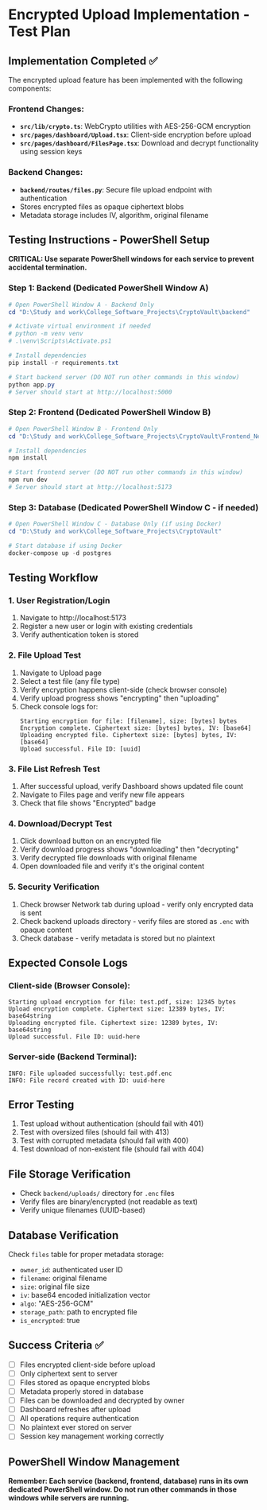# Encrypted Upload Implementation - Test Plan

## Implementation Completed ✅

The encrypted upload feature has been implemented with the following components:

### Frontend Changes:
- **`src/lib/crypto.ts`**: WebCrypto utilities with AES-256-GCM encryption
- **`src/pages/dashboard/Upload.tsx`**: Client-side encryption before upload
- **`src/pages/dashboard/FilesPage.tsx`**: Download and decrypt functionality using session keys

### Backend Changes:
- **`backend/routes/files.py`**: Secure file upload endpoint with authentication
- Stores encrypted files as opaque ciphertext blobs
- Metadata storage includes IV, algorithm, original filename

## Testing Instructions - PowerShell Setup

**CRITICAL: Use separate PowerShell windows for each service to prevent accidental termination.**

### Step 1: Backend (Dedicated PowerShell Window A)
```powershell
# Open PowerShell Window A - Backend Only
cd "D:\Study and work\College_Software_Projects\CryptoVault\backend"

# Activate virtual environment if needed
# python -m venv venv
# .\venv\Scripts\Activate.ps1

# Install dependencies
pip install -r requirements.txt

# Start backend server (DO NOT run other commands in this window)
python app.py
# Server should start at http://localhost:5000
```

### Step 2: Frontend (Dedicated PowerShell Window B)
```powershell
# Open PowerShell Window B - Frontend Only
cd "D:\Study and work\College_Software_Projects\CryptoVault\Frontend_New"

# Install dependencies
npm install

# Start frontend server (DO NOT run other commands in this window)
npm run dev
# Server should start at http://localhost:5173
```

### Step 3: Database (Dedicated PowerShell Window C - if needed)
```powershell
# Open PowerShell Window C - Database Only (if using Docker)
cd "D:\Study and work\College_Software_Projects\CryptoVault"

# Start database if using Docker
docker-compose up -d postgres
```

## Testing Workflow

### 1. User Registration/Login
1. Navigate to http://localhost:5173
2. Register a new user or login with existing credentials
3. Verify authentication token is stored

### 2. File Upload Test
1. Navigate to Upload page
2. Select a test file (any file type)
3. Verify encryption happens client-side (check browser console)
4. Verify upload progress shows "encrypting" then "uploading" 
5. Check console logs for:
   ```
   Starting encryption for file: [filename], size: [bytes] bytes
   Encryption complete. Ciphertext size: [bytes] bytes, IV: [base64]
   Uploading encrypted file. Ciphertext size: [bytes] bytes, IV: [base64]
   Upload successful. File ID: [uuid]
   ```

### 3. File List Refresh Test
1. After successful upload, verify Dashboard shows updated file count
2. Navigate to Files page and verify new file appears
3. Check that file shows "Encrypted" badge

### 4. Download/Decrypt Test
1. Click download button on an encrypted file
2. Verify download progress shows "downloading" then "decrypting"
3. Verify decrypted file downloads with original filename
4. Open downloaded file and verify it's the original content

### 5. Security Verification
1. Check browser Network tab during upload - verify only encrypted data is sent
2. Check backend uploads directory - verify files are stored as `.enc` with opaque content
3. Check database - verify metadata is stored but no plaintext

## Expected Console Logs

### Client-side (Browser Console):
```
Starting upload encryption for file: test.pdf, size: 12345 bytes
Upload encryption complete. Ciphertext size: 12389 bytes, IV: base64string
Uploading encrypted file. Ciphertext size: 12389 bytes, IV: base64string
Upload successful. File ID: uuid-here
```

### Server-side (Backend Terminal):
```
INFO: File uploaded successfully: test.pdf.enc
INFO: File record created with ID: uuid-here
```

## Error Testing
1. Test upload without authentication (should fail with 401)
2. Test with oversized files (should fail with 413)
3. Test with corrupted metadata (should fail with 400)
4. Test download of non-existent file (should fail with 404)

## File Storage Verification
- Check `backend/uploads/` directory for `.enc` files
- Verify files are binary/encrypted (not readable as text)
- Verify unique filenames (UUID-based)

## Database Verification
Check `files` table for proper metadata storage:
- `owner_id`: authenticated user ID
- `filename`: original filename
- `size`: original file size
- `iv`: base64 encoded initialization vector
- `algo`: "AES-256-GCM"
- `storage_path`: path to encrypted file
- `is_encrypted`: true

## Success Criteria ✅
- [ ] Files encrypted client-side before upload
- [ ] Only ciphertext sent to server
- [ ] Files stored as opaque encrypted blobs
- [ ] Metadata properly stored in database
- [ ] Files can be downloaded and decrypted by owner
- [ ] Dashboard refreshes after upload
- [ ] All operations require authentication
- [ ] No plaintext ever stored on server
- [ ] Session key management working correctly

## PowerShell Window Management
**Remember: Each service (backend, frontend, database) runs in its own dedicated PowerShell window. Do not run other commands in those windows while servers are running.**